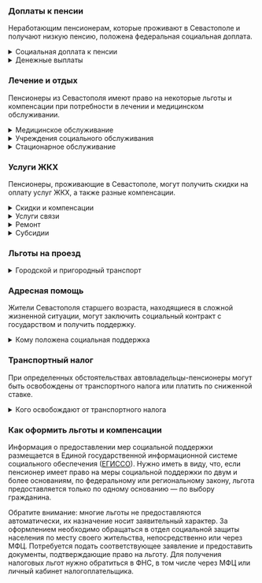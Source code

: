 ### Доплаты к пенсии
Неработающим пенсионерам, которые проживают в Севастополе и получают низкую пенсию, положена федеральная социальная доплата.
<details>
<summary>Социальная доплата к пенсии</summary>

В Севастополе региональный прожиточный минимум пенсионера ниже общефедерального. Поэтому неработающим пенсионерам с низким размером пенсии производится федеральная социальная доплата к пенсии до прожиточного минимума. В 2021 году эта сумма [составляет](https://pfr.gov.ru/grazhdanam/pensionres/soc_doplata/~7905) 10 022 рубля. Для назначения этой выплаты необходимо обращаться в территориальное отделение Пенсионного фонда (ПФР) по месту жительства.
</details>
<details>
<summary>Денежные выплаты</summary>

Если пенсионер относится к льготной категории, ему полагается ежемесячная денежная выплата (ЕДВ), которая регулярно индексируется.

В [Севастополе](https://sevzakon.ru/view/laws/bank/yanvar_2015/o_merah_socialnoj_podderzhki_otdelnyh_kategorij_grazhdan-_prozhivayushhih_na_territorii_goroda_sevastopo/tekst_zakona/) ветераны труда и жертвы политических репрессий получают по 657 рублей. Труженикам тыла и пенсионерам, награждённым медалью «За оборону Севастополя», полагается 1180 рублей. Жители осаждённого Севастополя, проживавшие на его территории во время обороны в период с 30 октября 1941 года по 4 июля 1942 года, получают ЕДВ в размере 3111 рублей.
</details>

### Лечение и отдых
Пенсионеры из Севастополя имеют право на некоторые льготы и компенсации при потребности в лечении и медицинском обслуживании.
<details>
<summary>Медицинское обслуживание</summary>

Оказание медицинской помощи вне очереди полагается труженикам тыла, жителям осаждённого Севастополя.
</details>
<details>
<summary>Учреждения социального обслуживания</summary>

Внеочередной приём в дома-интернаты для престарелых и инвалидов, учреждения социального обслуживания предоставляют труженикам тыла, а также жителям осаждённого Севастополя.
</details>
<details>
<summary>Стационарное обслуживание</summary>

[Севастопольские](https://sevzakon.ru/view/laws/bank/yanvar_2015/o_merah_socialnoj_podderzhki_otdelnyh_kategorij_grazhdan-_prozhivayushhih_na_territorii_goroda_sevastopo/tekst_zakona/) дети войны (пенсионеры, которым на 2 сентября 1945 года было менее 18 лет), являющиеся инвалидами, могут получить стационарную медицинскую помощь в госпиталях ветеранов войны и военно-медицинских госпиталях. Лечение им оказывается при соответствующих показаниях и при наличии свободных мест.
</details>

### Услуги ЖКХ
Пенсионеры, проживающие в Севастополе, могут получить скидки на оплату услуг ЖКХ, а также разные компенсации. 
<details>
<summary>Скидки и компенсации</summary>

В [Севастополе](https://sevzakon.ru/view/laws/bank/yanvar_2015/o_merah_socialnoj_podderzhki_otdelnyh_kategorij_grazhdan-_prozhivayushhih_na_territorii_goroda_sevastopo/tekst_zakona/) труженикам тыла, жертвам политических репрессий, жителям осаждённого Севастополя выплачивают компенсацию в размере 50% расходов на оплату жилого помещения и коммунальных услуг, а также взносов на капитальный ремонт. Севастопольским детям войны полагается компенсация в размере 25% понесённых расходов, а награждённым медалью «За оборону Севастополя» — 75%. Компенсацию предоставляют в пределах утверждённых нормативов потребления. Льгота распространяется на членов семьи, проживающих совместно с пенсионером.

Одинокие неработающие пенсионеры по достижении 70 лет освобождаются от взносов на капремонт на 50%, а с 80-летнего возраста — полностью. Льгота распространяется также на граждан указанного возраста, семья которых состоит из неработающих граждан пенсионного возраста (мужчины — старше 60 лет, женщины — 55 лет) и (или) инвалидов I и II групп. 
</details>
<details>
<summary>Услуги связи</summary>

Право на первоочередную установку телефона имеют жертвы политических репрессий, ветераны труда.
</details>
<details>
<summary>Ремонт</summary>

В [Севастополе](https://docs.cntd.ru/document/446192331?marker) компенсация стоимости проведённого капитального ремонта жилого помещения, находящегося в собственности, полагается ветеранам и инвалидам ВОВ, а также супругу инвалида, участника ВОВ, не вступившему в повторный брак, если их среднедушевой доход не превышает 1,5 прожиточного минимума. Выплату производят в размере 100 000 рублей тем пенсионерам, которые проживают на территории города не менее пяти лет.
</details>
<details>
<summary>Субсидии</summary>

Пенсионеры могут оформить субсидию на оплату жилищно-коммунальных услуг, если они тратят на них более 17% совокупного дохода семьи.
</details>

### Льготы на проезд
<details>
<summary> Городской и пригородный транспорт</summary>

В [Севастополе](https://sevzakon.ru/view/laws/bank/yanvar_2015/o_merah_socialnoj_podderzhki_otdelnyh_kategorij_grazhdan-_prozhivayushhih_na_territorii_goroda_sevastopo/tekst_zakona/) бесплатным проездом в городском пассажирском транспорте (автобусы, троллейбусы, катера и паромы), автомобильном транспорте общего пользования в сельской местности, в автобусах и железнодорожным транспортом пригородных маршрутов могут пользоваться пенсионеры и мужчины, достигшие 60 лет, женщины — 55 лет, ветераны труда, труженики тыла, жертвы политических репрессий, дети войны, а также награждённые медалью «За оборону Севастополя» и жители осаждённого Севастополя.
</details>

### Адресная помощь
Жители Севастополя старшего возраста, находящиеся в сложной жизненной ситуации, могут заключить социальный контракт с государством и получить поддержку.
<details>
<summary>Кому положена социальная поддержка</summary>

Пенсионерам, оказавшимся в трудной жизненной ситуации по не зависящим от них причинам или в связи со стихийным бедствием, экстремальной ситуацией, оказывается адресная помощь. Она предоставляется путём выплаты пособий либо в натуральной форме (обеспечение одеждой, обувью, лекарствами, организация лечения и ухода, проведение ремонта жилья или установка приборов учёта и пр.). С нуждающимися пенсионерами может быть заключён социальный контракт.
</details>

### Транспортный налог
При определенных обстоятельствах автовладельцы-пенсионеры могут быть освобождены от транспортного налога или платить по сниженной ставке. 
<details>
<summary>Кого освобождают от транспортного налога</summary>

В [Севастополе](https://www.nalog.gov.ru/rn77/service/tax/d1105716/) ветераны и инвалиды ВОВ, ветераны боевых действий, инвалиды I и II групп, инвалиды, имеющие ограничения способности к трудовой деятельности 2-й и 3-й степени, инвалиды детства, а также граждане, пострадавшие от радиации на Чернобыльской АЭС, ПО «Маяк» и Семипалатинском полигоне, освобождены от налога на одно принадлежащее им транспортное средство, мощность двигателя которого не превышает 100 л. с., за исключением воздушных транспортных средств, гидроциклов, яхт и других парусно-моторных судов.
</details>

### Как оформить льготы и компенсации 
Информация о предоставлении мер социальной поддержки размещается в Единой государственной информационной системе социального обеспечения ([ЕГИССО](http://egisso.ru/site/client/#/)). Нужно иметь в виду, что, если пенсионер имеет право на меры социальной поддержки по двум и более основаниям, по федеральному или региональному закону, льгота предоставляется только по одному основанию — по выбору гражданина.

Обратите внимание: многие льготы не предоставляются автоматически, их назначение носит заявительный характер. За оформлением необходимо обращаться в отдел социальной защиты населения по месту своего жительства, непосредственно или через МФЦ. Потребуется подать соответствующее заявление и предоставить документы, подтверждающие право на льготу. Для получения налоговых льгот нужно обратиться в ФНС, в том числе через МФЦ или личный кабинет налогоплательщика.
